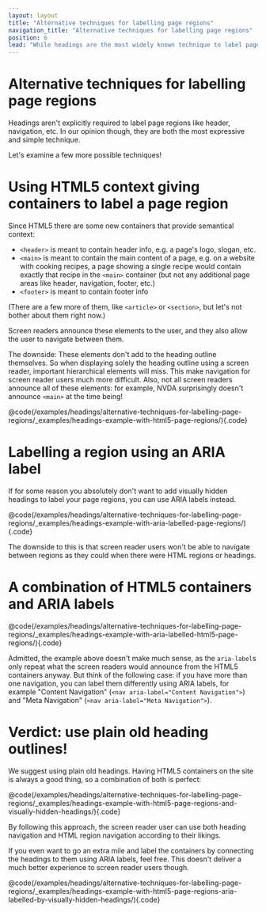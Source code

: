 ```yaml
---
layout: layout
title: "Alternative techniques for labelling page regions"
navigation_title: "Alternative techniques for labelling page regions"
position: 6
lead: "While headings are the most widely known technique to label page regions, there exist other ways to label content in HTML."
---
```


# Alternative techniques for labelling page regions

Headings aren't explicitly required to label page regions like header, navigation, etc. In our opinion though, they are both the most expressive and simple technique.

Let's examine a few more possible techniques!

# Using HTML5 context giving containers to label a page region

Since HTML5 there are some new containers that provide semantical context:

- `<header>` is meant to contain header info, e.g. a page's logo, slogan, etc.
- `<main>` is meant to contain the main content of a page, e.g. on a website with cooking recipes, a page showing a single recipe would contain exactly that recipe in the `<main>` container (but not any additional page areas like header, navigation, footer, etc.)
- `<footer>` is meant to contain footer info

(There are a few more of them, like `<article>` or `<section>`, but let's not bother about them right now.)

Screen readers announce these elements to the user, and they also allow the user to navigate between them.

The downside: These elements don't add to the heading outline themselves. So when displaying solely the heading outline using a screen reader, important hierarchical elements will miss. This make navigation for screen reader users much more difficult. Also, not all screen readers announce all of these elements: for example, NVDA surprisingly doesn't announce `<main>` at the time being!

@code(/examples/headings/alternative-techniques-for-labelling-page-regions/_examples/headings-example-with-html5-page-regions/){.code}

# Labelling a region using an ARIA label

If for some reason you absolutely don't want to add visually hidden headings to label your page regions, you can use ARIA labels instead.

@code(/examples/headings/alternative-techniques-for-labelling-page-regions/_examples/headings-example-with-aria-labelled-page-regions/){.code}

The downside to this is that screen reader users won't be able to navigate between regions as they could when there were HTML regions or headings.

# A combination of HTML5 containers and ARIA labels

@code(/examples/headings/alternative-techniques-for-labelling-page-regions/_examples/headings-example-with-aria-labelled-html5-page-regions/){.code}

Admitted, the example above doesn't make much sense, as the `aria-label`s only repeat what the screen readers would announce from the HTML5 containers anyway. But think of the following case: if you have more than one navigation, you can label them differently using ARIA labels, for example "Content Navigation" (`<nav aria-label="Content Navigation">`) and "Meta Navigation" (`<nav aria-label="Meta Navigation">`).

# Verdict: use plain old heading outlines!

We suggest using plain old headings. Having HTML5 containers on the site is always a good thing, so a combination of both is perfect:

@code(/examples/headings/alternative-techniques-for-labelling-page-regions/_examples/headings-example-with-html5-page-regions-and-visually-hidden-headings/){.code}

By following this approach, the screen reader user can use both heading navigation and HTML region navigation according to their likings.

If you even want to go an extra mile and label the containers by connecting the headings to them using ARIA labels, feel free. This doesn't deliver a much better experience to screen reader users though.

@code(/examples/headings/alternative-techniques-for-labelling-page-regions/_examples/headings-example-with-html5-page-regions-aria-labelled-by-visually-hidden-headings/){.code}